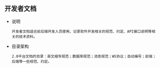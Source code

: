 
## 开发者文档 
 * 说明
    ``````text
    开发者文档适合前后端开发人员使用，记录软件开发相关的规范、约定、API接口说明等相关的技术资料。
 * 目录架构
   `````text
   2.0平台文档的目录：英文缩写规范；数据库规范；消息规范；WS协议；自动编号；前端；后端等一些规范、约定。
  
